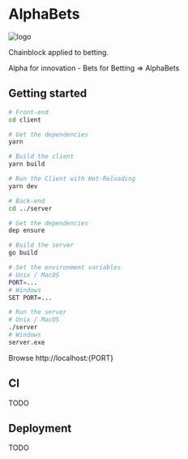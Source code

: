 # AlphaBets
![logo](https://github.com/tsauvajon/ws-blockchain/blob/dev/logo-mini.png?raw=true)

Chainblock applied to betting.

Alpha for innovation - Bets for Betting => AlphaBets

## Getting started

``` bash
# Front-end
cd client

# Get the dependencies
yarn

# Build the client
yarn build

# Run the Client with Hot-Reloading
yarn dev

# Back-end
cd ../server

# Get the dependencies
dep ensure

# Build the server
go build

# Set the environment variables
# Unix / MacOS
PORT=...
# Windows
SET PORT=...

# Run the server
# Unix / MacOS
./server
# Windows
server.exe
```

Browse http://localhost:{PORT}

## CI

TODO

## Deployment

TODO
